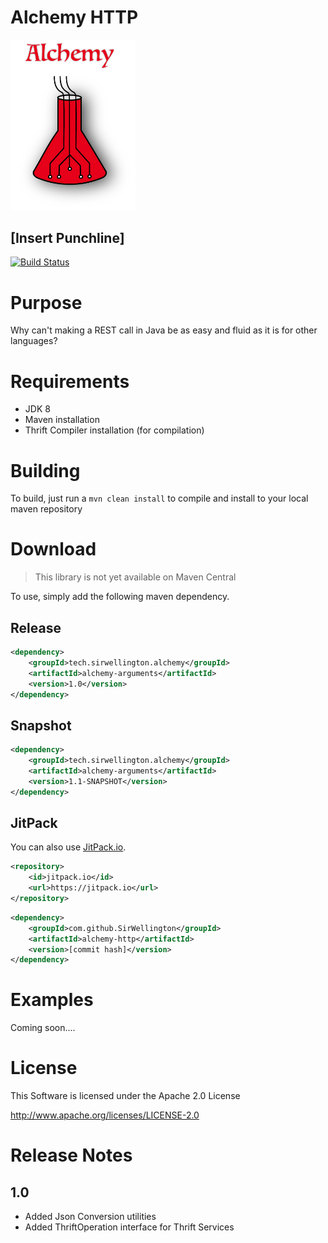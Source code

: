 Alchemy HTTP
==============================================

<img src="https://raw.githubusercontent.com/SirWellington/alchemy/develop/Graphics/Logo/Alchemy-Logo-v3-name.png" width="200">

## [Insert Punchline]

[![Build Status](https://travis-ci.org/SirWellington/alchemy-http.svg)](https://travis-ci.org/SirWellington/alchemy-http)

# Purpose
Why can't making a REST call in Java be as easy and fluid as it is for other languages?


# Requirements

* JDK 8
* Maven installation
* Thrift Compiler installation (for compilation)

# Building
To build, just run a `mvn clean install` to compile and install to your local maven repository


# Download

> This library is not yet available on Maven Central

To use, simply add the following maven dependency.

## Release
```xml
<dependency>
	<groupId>tech.sirwellington.alchemy</groupId>
	<artifactId>alchemy-arguments</artifactId>
	<version>1.0</version>
</dependency>
```
## Snapshot

```xml
<dependency>
	<groupId>tech.sirwellington.alchemy</groupId>
	<artifactId>alchemy-arguments</artifactId>
	<version>1.1-SNAPSHOT</version>
</dependency>
```

## JitPack

You can also use [JitPack.io](https://jitpack.io/#SirWellington/commons-thrift/v1.0.0).

```xml
<repository>
    <id>jitpack.io</id>
    <url>https://jitpack.io</url>
</repository>
```

```xml
<dependency>
    <groupId>com.github.SirWellington</groupId>
    <artifactId>alchemy-http</artifactId>
    <version>[commit hash]</version>
</dependency>
```

# Examples
Coming soon....

# License

This Software is licensed under the Apache 2.0 License

http://www.apache.org/licenses/LICENSE-2.0

# Release Notes

## 1.0
+ Added Json Conversion utilities
+ Added ThriftOperation interface for Thrift Services
